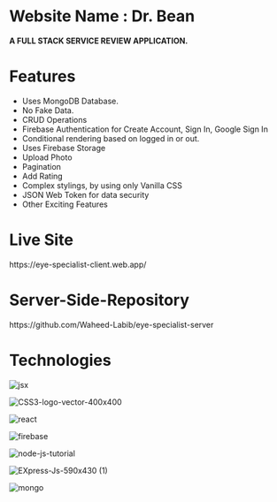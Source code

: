 <h1>Website Name : Dr. Bean</h1>
<b>A FULL STACK SERVICE REVIEW APPLICATION.</b>

<h1>Features</h1>
<ul>
  <li>Uses MongoDB Database.</li>
  <li>No Fake Data.</li>
  <li>CRUD Operations</li>
  <li>Firebase Authentication for Create Account, Sign In, Google Sign In</li>
  <li>Conditional rendering based on logged in or out.</li>
  <li>Uses Firebase Storage</li>
  <li>Upload Photo</li>
  <li>Pagination</li>
  <li>Add Rating</li>
  <li>Complex stylings, by using only Vanilla CSS</li>
  <li>JSON Web Token for data security</li>
  <li>Other Exciting Features</li>
</ul>

<h1>Live Site</h1>
https://eye-specialist-client.web.app/

<h1>Server-Side-Repository</h1>
https://github.com/Waheed-Labib/eye-specialist-server

<h1>Technologies</h1>

![jsx](https://github.com/Waheed-Labib/eye-specialist-client/assets/108469789/0fc3b19a-666f-4045-884c-3df3009038cb) 

![CSS3-logo-vector-400x400](https://github.com/Waheed-Labib/eye-specialist-client/assets/108469789/d23afa08-f7aa-42ff-9c74-d6f28343f04a)

![react](https://github.com/Waheed-Labib/eye-specialist-client/assets/108469789/22c6c25a-f406-47f6-a732-b3bfe6dfd6d6)

![firebase](https://github.com/Waheed-Labib/eye-specialist-client/assets/108469789/ecffae5b-a811-4ff6-a459-f16192c06292)

![node-js-tutorial](https://github.com/Waheed-Labib/eye-specialist-client/assets/108469789/9efab7c6-2013-4715-b056-365e1d75d422)

![EXpress-Js-590x430 (1)](https://github.com/Waheed-Labib/eye-specialist-client/assets/108469789/56837404-f44c-4f67-af5c-639d96c6b8da)

![mongo](https://github.com/Waheed-Labib/eye-specialist-client/assets/108469789/1f9cca71-3155-4dc4-bc60-0254a8f54df7)


